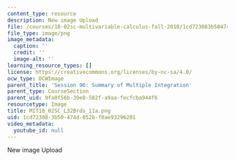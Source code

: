 ```yaml
---
content_type: resource
description: New image Upload
file: /courses/18-02sc-multivariable-calculus-fall-2010/1cd723083b50474d052bf0ae93296201_MIT18_02SC_L32Brds_11a.png
file_type: image/png
image_metadata:
  caption: ''
  credit: ''
  image-alt: ''
learning_resource_types: []
license: https://creativecommons.org/licenses/by-nc-sa/4.0/
ocw_type: OCWImage
parent_title: 'Session 96: Summary of Multiple Integration'
parent_type: CourseSection
parent_uid: 9fa0f56b-39e8-582f-a9aa-fecfcba944f6
resourcetype: Image
title: MIT18_02SC_L32Brds_11a.png
uid: 1cd72308-3b50-474d-052b-f0ae93296201
video_metadata:
  youtube_id: null
---
```

New image Upload